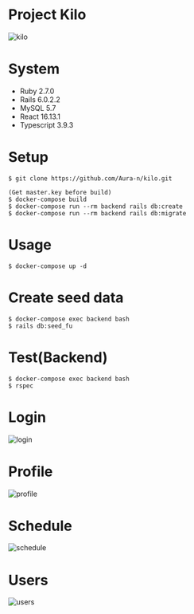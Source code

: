 # Project Kilo
![kilo](https://user-images.githubusercontent.com/60782728/114390704-8ebaa980-9bd1-11eb-8c1a-f1bb954dcb5a.png)

# System
- Ruby 2.7.0
- Rails 6.0.2.2
- MySQL 5.7
- React 16.13.1
- Typescript 3.9.3

# Setup
```
$ git clone https://github.com/Aura-n/kilo.git

(Get master.key before build)
$ docker-compose build
$ docker-compose run --rm backend rails db:create
$ docker-compose run --rm backend rails db:migrate
```

# Usage
```
$ docker-compose up -d
```

# Create seed data
```
$ docker-compose exec backend bash
$ rails db:seed_fu
```

# Test(Backend)
```
$ docker-compose exec backend bash
$ rspec
```

# Login
![login](https://user-images.githubusercontent.com/60782728/114392630-01c51f80-9bd4-11eb-842a-d4dc19c8a8d7.png)

# Profile
![profile](https://user-images.githubusercontent.com/60782728/114393095-9cbdf980-9bd4-11eb-8d03-98917b6d1033.png)

# Schedule
![schedule](https://user-images.githubusercontent.com/60782728/114392922-62545c80-9bd4-11eb-9d79-c35f42cf2ea4.png)

# Users
![users](https://user-images.githubusercontent.com/60782728/114393045-8ca61a00-9bd4-11eb-877a-e22bbdac9cae.png)